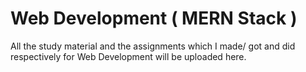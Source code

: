# Web Development ( MERN Stack )
All the study material and the assignments which I made/ got and did respectively for Web Development will be uploaded here.
